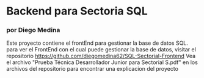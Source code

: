 # Backend para Sectoria SQL
### por Diego Medina

Este proyecto contiene el frontEnd para gestionar la base de datos SQL.
para ver el FrontEnd con el cual puede gestionar la base de datos, visitar el repositorio https://github.com/diegomedina62/SQL-Sectorial-Frontend
Vea el archivo "Prueba Técnica Desarrollador Junior para Sectorial S.pdf" en los archivos del repositorio para encontrar una explicacion del proyecto
